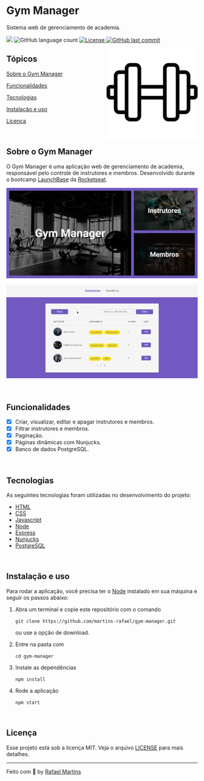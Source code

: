 # Gym Manager

<p>Sistema web de gerenciamento de academia.</p>

<p>
  <img src="https://img.shields.io/badge/made%20by-RAFAEL%20MARTINS-7159c1?style=flat-square">
  <img alt="GitHub language count" src="https://img.shields.io/github/languages/count/martins-rafael/gym-manager?color=7159c1&style=flat-square">
  <a href="https://opensource.org/licenses/MIT">
    <img alt="License" src="https://img.shields.io/badge/license-MIT-7159c1?style=flat-square">
  </a>
  <a href="https://github.com/martins-rafael/gym-manager/commits/master">
    <img alt="GitHub last commit" src="https://img.shields.io/github/last-commit/martins-rafael/gym-manager?color=7159c1&style=flat-square">
  </a>
</p>

<img align="right" src=".github/dumbbell.png?raw=true" height="240">

## Tópicos 

[Sobre o Gym Manager](#sobre-o-gym-manager)

[Funcionalidades](#funcionalidades)

[Tecnologias](#tecnologias)

[Instalação e uso](#instalação-e-uso)

[Licença](#licença)

<br>

## Sobre o Gym Manager

O Gym Manager é uma aplicação web de gerenciamento de academia, responsável pelo controle de instrutores e membros. Desenvolvido durante o bootcamp [LaunchBase](https://rocketseat.com.br/launchbase) da [Rocketseat](https://rocketseat.com.br/). 

<p align="center">
  <img src=".github/screenshot.png" alt="página principal">
</p>

<p align="center">
  <img src=".github/demo.gif" alt="demonstração">
</p>

<br>

## Funcionalidades

- [X] Criar, visualizar, editar e apagar instrutores e membros.
- [X] Filtrar instrutores e membros.
- [X] Paginação.
- [X] Páginas dinâmicas com Nunjucks.
- [X] Banco de dados PostgreSQL.

<br>

## Tecnologias

As seguintes tecnologias foram utilizadas no desenvolvimento do projeto:

- [HTML](https://devdocs.io/html/)
- [CSS](https://devdocs.io/css/)
- [Javascript](https://devdocs.io/javascript/)
- [Node](https://nodejs.org/en/)
- [Express](https://expressjs.com/)
- [Nunjucks](https://mozilla.github.io/nunjucks/)
- [PostgreSQL](https://www.postgresql.org/)

<br>

## Instalação e uso

Para rodar a aplicação, você precisa ter o [Node](https://nodejs.org/en/) instalado em sua máquina e seguir os passos abaixo:

1) Abra um terminal e copie este repositório com o comando
    ```
    git clone https://github.com/martins-rafael/gym-manager.git
    ```
    ou use a opção de download.

2) Entre na pasta com 
    ```
    cd gym-manager
    ```

3) Instale as dependências
    ```
    npm install
    ```

4) Rode a aplicação
    ```
    npm start
    ```

<br>

## Licença

Esse projeto está sob a licença MIT. Veja o arquivo [LICENSE](/LICENSE) para mais detalhes.

---

Feito com :purple_heart: by [Rafael Martins](https://github.com/martins-rafael)
